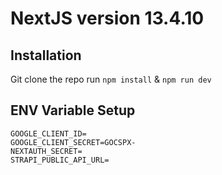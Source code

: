 # NextJS version 13.4.10
## Installation
Git clone the repo
run `npm install` & `npm run dev`
## ENV Variable Setup
```
GOOGLE_CLIENT_ID=
GOOGLE_CLIENT_SECRET=GOCSPX-
NEXTAUTH_SECRET=
STRAPI_PUBLIC_API_URL=
```